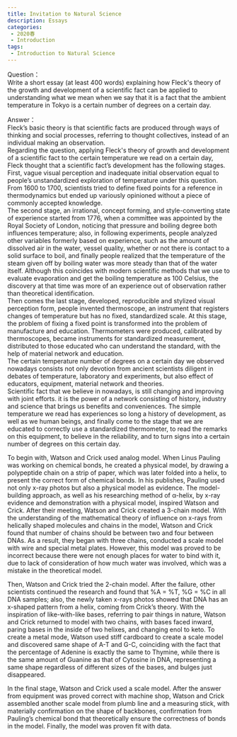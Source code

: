 ```yaml
---
title: Invitation to Natural Science
description: Essays
categories: 
 - 2020春
 - Introduction
tags: 
 - Introduction to Natural Science
---
```

Question：  
Write a short essay (at least 400 words) explaining how Fleck's theory of the growth and development of a scientific fact can be applied to understanding what we mean when we say that it is a fact that the ambient temperature in Tokyo is a certain number of degrees on a certain day.     

Answer：  
Fleck’s basic theory is that scientific facts are produced through ways of thinking and social processes, referring to thought collectives, instead of an individual making an observation.   
Regarding the question, applying Fleck's theory of growth and development of a scientific fact to the certain temperature we read on a certain day, Fleck thought that a scientific fact’s development has the following stages. First, vague visual perception and inadequate initial observation equal to people’s unstandardized exploration of temperature under this question. From 1600 to 1700, scientists tried to define fixed points for a reference in thermodynamics but ended up variously opinioned without a piece of commonly accepted knowledge.    
The second stage, an irrational, concept forming, and style-converting state of experience started from 1776, when a committee was appointed by the Royal Society of London, noticing that pressure and boiling degree both influences temperature; also, in following experiments, people analyzed other variables formerly based on experience, such as the amount of dissolved air in the water, vessel quality, whether or not there is contact to a solid surface to boil, and finally people realized that the temperature of the steam given off by boiling water was more steady than that of the water itself. Although this coincides with modern scientific methods that we use to evaluate evaporation and get the boiling temperature as 100 Celsius, the discovery at that time was more of an experience out of observation rather than theoretical identification.    
Then comes the last stage, developed, reproducible and stylized visual perception form, people invented thermoscope, an instrument that registers changes of temperature but has no fixed, standardized scale. At this stage, the problem of fixing a fixed point is transformed into the problem of manufacture and education. Thermometers were produced, calibrated by thermoscopes, became instruments for standardized measurement, distributed to those educated who can understand the standard, with the help of material network and education.   
The certain temperature number of degrees on a certain day we observed nowadays consists not only devotion from ancient scientists diligent in debates of temperature, laboratory and experiments, but also effect of educators, equipment, material network and theories.    
Scientific fact that we believe in nowadays, is still changing and improving with joint efforts. it is the power of a network consisting of history, industry and science that brings us benefits and conveniences. The simple temperature we read has experiences so long a history of development, as well as we human beings, and finally come to the stage that we are educated to correctly use a standardized thermometer, to read the remarks on this equipment, to believe in the reliability, and to turn signs into a certain number of degrees on this certain day.   



To begin with, Watson and Crick used analog model. When Linus Pauling was working on chemical bonds, he created a physical model, by drawing a polypeptide chain on a strip of paper, which was later folded into a helix, to present the correct form of chemical bonds. In his publishes, Pauling used not only x-ray photos but also a physical model as evidence. The model-building approach, as well as his researching method of α-helix, by x-ray evidence and demonstration with a physical model, inspired Watson and Crick. 
After their meeting, Watson and Crick created a 3-chain model. With the understanding of the mathematical theory of influence on x-rays from helically shaped molecules and chains in the model, Watson and Crick found that number of chains should be between two and four between DNAs. As a result, they began with three chains, conducted a scale model with wire and special metal plates. However, this model was proved to be incorrect because there were not enough places for water to bind with it, due to lack of consideration of how much water was involved, which was a mistake in the theoretical model.

Then, Watson and Crick tried the 2-chain model. After the failure, other scientists continued the research and found that %A = %T, %G = %C in all DNA samples; also, the newly taken x-rays photos showed that DNA has an x-shaped pattern from a helix, coming from Crick’s theory. With the inspiration of like-with-like bases, referring to pair things in nature, Watson and Crick returned to model with two chains, with bases faced inward, paring bases in the inside of two helixes, and changing enol to keto. To create a metal mode, Watson used stiff cardboard to create a scale model and discovered same shape of A-T and G-C, coinciding with the fact that the percentage of Adenine is exactly the same to Thymine, while there is the same amount of Guanine as that of Cytosine in DNA, representing a same shape regardless of different sizes of the bases, and bulges just disappeared.

In the final stage, Watson and Crick used a scale model. After the answer from equipment was proved correct with machine shop, Watson and Crick assembled another scale model from plumb line and a measuring stick, with materially confirmation on the shape of backbones, confirmation from Pauling’s chemical bond that theoretically ensure the correctness of bonds in the model. 
Finally, the model was proven fit with data.

